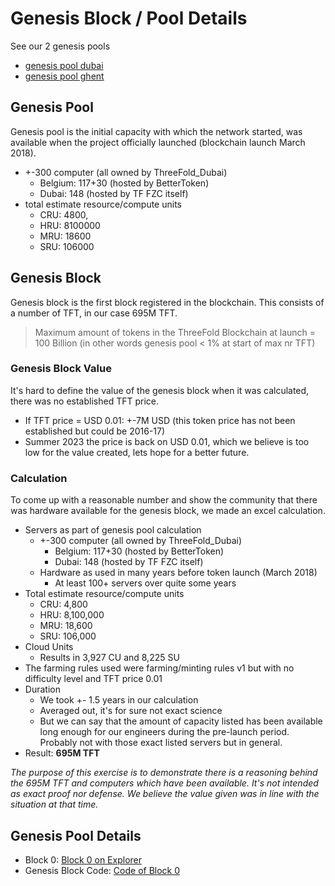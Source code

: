 # Genesis Block / Pool Details

See our 2 genesis pools

- [genesis pool dubai](genesis_pool_dubai.md)
- [genesis pool ghent](genesis_pool_ghent.md)


## Genesis Pool

Genesis pool is the initial capacity with which the network started, was available when the project officially launched (blockchain launch March 2018).

- +-300 computer (all owned by ThreeFold_Dubai)
  - Belgium: 117+30 (hosted by BetterToken)
  - Dubai: 148 (hosted by TF FZC itself)
- total estimate resource/compute units
  - CRU: 4800,
  - HRU: 8100000
  - MRU: 18600
  - SRU: 106000

## Genesis Block

Genesis block is the first block registered in the blockchain. This consists of a number of TFT, in our case 695M TFT.

> Maximum amount of tokens in the ThreeFold Blockchain at launch = 100 Billion (in other words genesis pool < 1% at start of max nr TFT)

### Genesis Block Value

It's hard to define the value of the genesis block when it was calculated, there was no established TFT price.

- If TFT price = USD 0.01: +-7M USD (this token price has not been established but could be 2016-17)
- Summer 2023 the price is back on USD 0.01, which we believe is too low for the value created, lets hope for a better future.

### Calculation

To come up with a reasonable number and show the community that there was hardware available for the genesis block, we made an excel calculation.

- Servers as part of genesis pool calculation
  - +-300 computer (all owned by ThreeFold_Dubai)
    - Belgium: 117+30 (hosted by BetterToken)
    - Dubai: 148 (hosted by TF FZC itself)
  - Hardware as used in many years before token launch (March 2018)
    - At least 100+ servers over quite some years
- Total estimate resource/compute units
  - CRU: 4,800
  - HRU: 8,100,000
  - MRU: 18,600
  - SRU: 106,000
- Cloud Units
  - Results in 3,927 CU and 8,225 SU
- The farming rules used were farming/minting rules v1 but with no difficulty level and TFT price 0.01
- Duration
  - We took +- 1.5 years in our calculation
  - Averaged out, it's for sure not exact science
  - But we can say that the amount of capacity listed has been available long enough for our engineers during the pre-launch period. Probably not with those exact listed servers but in general.
- Result: **695M TFT**

_The purpose of this exercise is to demonstrate there is a reasoning behind the 695M TFT and computers which have been available. It's not intended as exact proof nor defense. We believe the value given was in line with the situation at that time._

## Genesis Pool Details

- Block 0: [Block 0 on Explorer](https://explorer.threefoldtoken.com/hash.html?hash=a2ee0aa706c9de46ec57dbba1af8d352fbcc3cc5e9626fc56337fd5e9ca44c8d)
- Genesis Block Code: [Code of Block 0](https://github.com/threefoldfoundation/tfchain/blob/master/pkg/config/config.go#L103)

